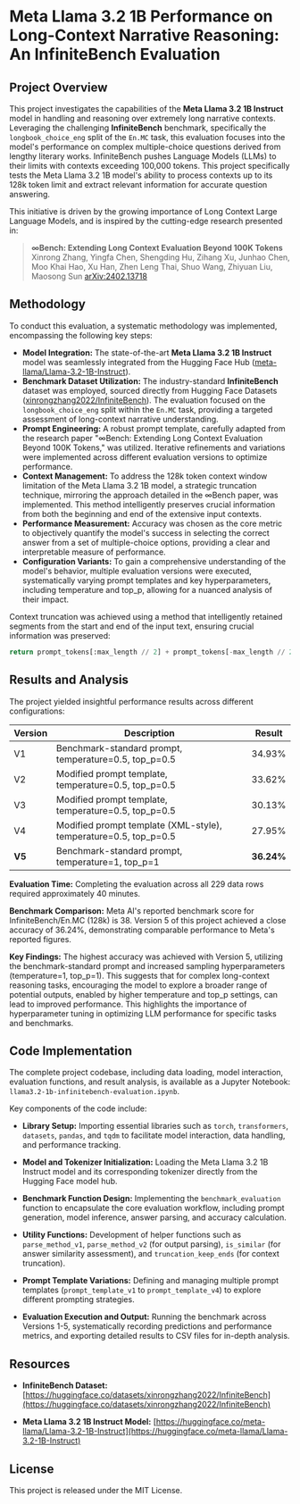 # Meta Llama 3.2 1B Performance on Long-Context Narrative Reasoning: An InfiniteBench Evaluation

## Project Overview

This project investigates the capabilities of the **Meta Llama 3.2 1B Instruct** model in handling and reasoning over extremely long narrative contexts.  Leveraging the challenging **InfiniteBench** benchmark, specifically the `longbook_choice_eng` split of the `En.MC` task, this evaluation focuses into the model's performance on complex multiple-choice questions derived from lengthy literary works. InfiniteBench pushes Language Models (LLMs) to their limits with contexts exceeding 100,000 tokens. This project specifically tests the Meta Llama 3.2 1B model's ability to process contexts up to its 128k token limit and extract relevant information for accurate question answering.

This initiative is driven by the growing importance of Long Context Large Language Models, and is inspired by the cutting-edge research presented in:

> **∞Bench: Extending Long Context Evaluation Beyond 100K Tokens**
> Xinrong Zhang, Yingfa Chen, Shengding Hu, Zihang Xu, Junhao Chen, Moo Khai Hao, Xu Han, Zhen Leng Thai, Shuo Wang, Zhiyuan Liu, Maosong Sun
> [arXiv:2402.13718](https://arxiv.org/abs/2402.13718)

## Methodology


To conduct this evaluation, a systematic methodology was implemented, encompassing the following key steps:

* **Model Integration:** The state-of-the-art **Meta Llama 3.2 1B Instruct** model was seamlessly integrated from the Hugging Face Hub ([meta-llama/Llama-3.2-1B-Instruct](https://huggingface.co/meta-llama/Llama-3.2-1B-Instruct)).
* **Benchmark Dataset Utilization:** The industry-standard **InfiniteBench** dataset was employed, sourced directly from Hugging Face Datasets ([xinrongzhang2022/InfiniteBench](https://huggingface.co/datasets/xinrongzhang2022/InfiniteBench)). The evaluation focused on the `longbook_choice_eng` split within the `En.MC` task, providing a targeted assessment of long-context narrative understanding.
* **Prompt Engineering:**  A robust prompt template, carefully adapted from the research paper "∞Bench: Extending Long Context Evaluation Beyond 100K Tokens," was utilized. Iterative refinements and variations were implemented across different evaluation versions to optimize performance.
* **Context Management:**  To address the 128k token context window limitation of the Meta Llama 3.2 1B model, a strategic truncation technique, mirroring the approach detailed in the ∞Bench paper, was implemented. This method intelligently preserves crucial information from both the beginning and end of the extensive input contexts.
* **Performance Measurement:** Accuracy was chosen as the core metric to objectively quantify the model's success in selecting the correct answer from a set of multiple-choice options, providing a clear and interpretable measure of performance.
* **Configuration Variants:**  To gain a comprehensive understanding of the model's behavior, multiple evaluation versions were executed, systematically varying prompt templates and key hyperparameters, including temperature and top\_p, allowing for a nuanced analysis of their impact.

Context truncation was achieved using a method that intelligently retained segments from the start and end of the input text, ensuring crucial information was preserved:

```python
return prompt_tokens[:max_length // 2] + prompt_tokens[-max_length // 2:]
```




## Results and Analysis


The project yielded insightful performance results across different configurations:

| Version | Description                                                                       | Result   |
|---------|-----------------------------------------------------------------------------------|----------|
| V1      | Benchmark-standard prompt, temperature=0.5, top\_p=0.5                              | 34.93%   |
| V2      | Modified prompt template, temperature=0.5, top\_p=0.5                              | 33.62%   |
| V3      | Modified prompt template, temperature=0.5, top\_p=0.5                              | 30.13%   |
| V4      | Modified prompt template (XML-style), temperature=0.5, top\_p=0.5                | 27.95%   |
| **V5**    | Benchmark-standard prompt, temperature=1, top\_p=1                              | **36.24%** |

**Evaluation Time:** Completing the evaluation across all 229 data rows required approximately 40 minutes.

**Benchmark Comparison:** Meta AI's reported benchmark score for InfiniteBench/En.MC (128k) is 38. Version 5 of this project achieved a close accuracy of 36.24%, demonstrating comparable performance to Meta's reported figures.

**Key Findings:** The highest accuracy was achieved with Version 5, utilizing the benchmark-standard prompt and increased sampling hyperparameters (temperature=1, top\_p=1). This suggests that for complex long-context reasoning tasks, encouraging the model to explore a broader range of potential outputs, enabled by higher temperature and top\_p settings, can lead to improved performance. This highlights the importance of hyperparameter tuning in optimizing LLM performance for specific tasks and benchmarks.

## Code Implementation

The complete project codebase, including data loading, model interaction, evaluation functions, and result analysis, is available as a Jupyter Notebook: `llama3.2-1b-infinitebench-evaluation.ipynb`.

Key components of the code include:

* **Library Setup:** Importing essential libraries such as `torch`, `transformers`, `datasets`, `pandas`, and `tqdm` to facilitate model interaction, data handling, and performance tracking.

* **Model and Tokenizer Initialization:** Loading the Meta Llama 3.2 1B Instruct model and its corresponding tokenizer directly from the Hugging Face model hub.

* **Benchmark Function Design:** Implementing the `benchmark_evaluation` function to encapsulate the core evaluation workflow, including prompt generation, model inference, answer parsing, and accuracy calculation.

* **Utility Functions:** Development of helper functions such as `parse_method_v1`, `parse_method_v2` (for output parsing), `is_similar` (for answer similarity assessment), and `truncation_keep_ends` (for context truncation).

* **Prompt Template Variations:** Defining and managing multiple prompt templates (`prompt_template_v1` to `prompt_template_v4`) to explore different prompting strategies.

* **Evaluation Execution and Output:** Running the benchmark across Versions 1-5, systematically recording predictions and performance metrics, and exporting detailed results to CSV files for in-depth analysis.

## Resources

* **InfiniteBench Dataset:** [https://huggingface.co/datasets/xinrongzhang2022/InfiniteBench](https://huggingface.co/datasets/xinrongzhang2022/InfiniteBench)

* **Meta Llama 3.2 1B Instruct Model:** [https://huggingface.co/meta-llama/Llama-3.2-1B-Instruct](https://huggingface.co/meta-llama/Llama-3.2-1B-Instruct)

## License

This project is released under the MIT License.